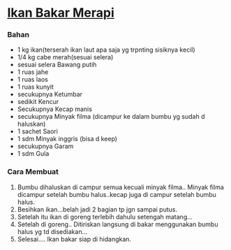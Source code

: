 # [Ikan Bakar Merapi](https://cookpad.com/id/resep/3237116-ikan-bakar-merapi)<br>

### Bahan
- 1 kg ikan(terserah ikan laut apa saja yg trpnting sisiknya kecil)<br>
- 1/4 kg cabe merah(sesuai selera)<br>
- sesuai selera Bawang putih<br>
- 1 ruas jahe<br>
- 1 ruas laos<br>
- 1 ruas kunyit<br>
- secukupnya Ketumbar<br>
- sedikit Kencur<br>
- Secukupnya Kecap manis<br>
- secukupnya Minyak filma (dicampur ke dalam bumbu yg sudah d haluskan)<br>
- 1 sachet Saori<br>
- 1 sdm Minyak inggris (bisa d keep)<br>
- secukupnya Garam<br>
- 1 sdm Gula<br>

### Cara Membuat

1. Bumbu dihaluskan di campur semua kecuali minyak filma.. Minyak filma dicampur setelah bumbu halus..kecap juga di campur setelah bumbu halus.<br>
2. Besihkan ikan...belah jadi 2 bagian tp jgn sampai putus.<br>
3. Setelah itu ikan di goreng terlebih dahulu setengah matang...<br>
4. Setelah di goreng.. Ditiriskan langsung di bakar menggunakan bumbu halus yg td disediakan...<br>
5. Selesai.... Ikan bakar siap di hidangkan.<br>